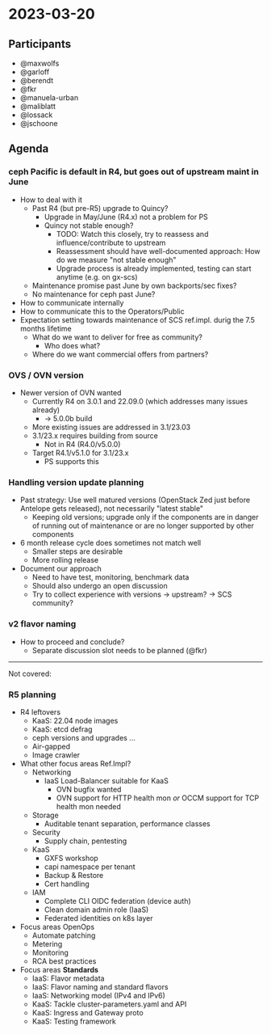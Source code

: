 # 2023-03-20

## Participants
* @maxwolfs
* @garloff
* @berendt
* @fkr
* @manuela-urban
* @maliblatt
* @lossack
* @jschoone 

## Agenda

### ceph Pacific is default in R4, but goes out of upstream maint in June
* How to deal with it
    * Past R4 (but pre-R5) upgrade to Quincy?
        * Upgrade in May/June (R4.x) not a problem for PS
        * Quincy not stable enough?
            * TODO: Watch this closely, try to reassess and influence/contribute to upstream
            * Reassessment should have well-documented approach: How do we measure "not stable enough"
            * Upgrade process is already implemented, testing can start anytime (e.g. on gx-scs)
    * Maintenance promise past June by own backports/sec fixes?
    * No maintenance for ceph past June?
* How to communicate internally
* How to communicate this to the Operators/Public
* Expectation setting towards maintenance of SCS ref.impl. durig the 7.5 months lifetime
    * What do we want to deliver for free as community?
        * Who does what?
    * Where do we want commercial offers from partners?

### OVS / OVN version
* Newer version of OVN wanted
    * Currently R4 on 3.0.1 and 22.09.0 (which addresses many issues already)
        * -> 5.0.0b build
    * More existing issues are addressed in 3.1/23.03
    * 3.1/23.x requires building from source
        * Not in R4 (R4.0/v5.0.0)
    * Target R4.1/v5.1.0 for 3.1/23.x
        * PS supports this

### Handling version update planning
* Past strategy: Use well matured versions (OpenStack Zed just before Antelope gets released), not necessarily "latest stable"
    * Keeping old versions; upgrade only if the components are in danger of running out of maintenance or are no longer supported by other components
* 6 month release cycle does sometimes not match well
    * Smaller steps are desirable
    * More rolling release
* Document our approach
    * Need to have test, monitoring, benchmark data
    * Should also undergo an open discussion
    * Try to collect experience with versions -> upstream? -> SCS community?

### v2 flavor naming
* How to proceed and conclude?
    * Separate discussion slot needs to be planned (@fkr)

---
Not covered:

### R5 planning
* R4 leftovers
    * KaaS: 22.04 node images
    * KaaS: etcd defrag
    * ceph versions and upgrades ...
    * Air-gapped
    * Image crawler
* What other focus areas Ref.Impl?
    * Networking
        * IaaS Load-Balancer suitable for KaaS
            * OVN bugfix wanted
            * OVN support for HTTP health mon *or* OCCM support for TCP health mon needed 
    * Storage
        * Auditable tenant separation, performance classes
    * Security
        * Supply chain, pentesting
    * KaaS
        * GXFS workshop
        * capi namespace per tenant 
        * Backup & Restore
        * Cert handling
    * IAM
        * Complete CLI OIDC federation (device auth)
        * Clean domain admin role (IaaS)
        * Federated identities on k8s layer
* Focus areas OpenOps
    * Automate patching
    * Metering
    * Monitoring
    * RCA best practices
* Focus areas **Standards**
    * IaaS: Flavor metadata
    * IaaS: Flavor naming and standard flavors
    * IaaS: Networking model (IPv4 and IPv6)
    * KaaS: Tackle cluster-parameters.yaml and API
    * KaaS: Ingress and Gateway proto
    * KaaS: Testing framework

